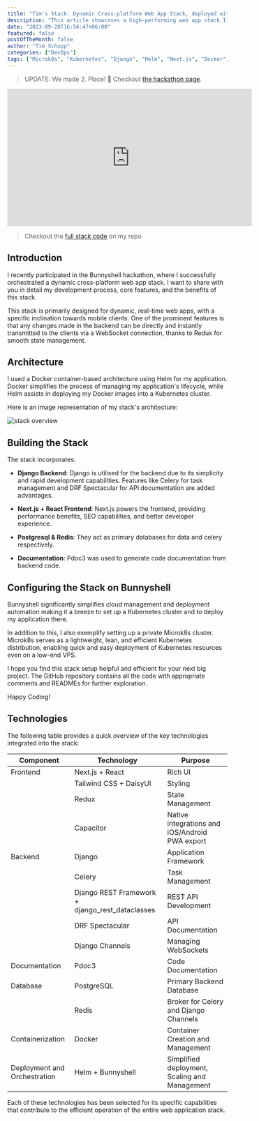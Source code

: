 ```yaml
---
title: "Tim's Stack: Dynamic Cross-platform Web App Stack, deployed with Bunnyshell"
description: "This article showcases a high-performing web app stack I created for a recent Bunnyshell hackathon, using Docker, Kubernetes, Microk8s, Django and Next.js."
date: "2023-09-28T16:56:47+06:00"
featured: false
postOfTheMonth: false
author: "Tim Schupp"
categories: ["DevOps"]
tags: ["Microk8s", "Kubernetes", "Django", "Helm", "Next.js", "Docker", "Bunnyshell"]
---
```


> UPDATE: We made 2. Place! 🥳 Checkout [the hackathon page](https://devpost.com/software/tim-s-stack-anystack).

<iframe width="560" height="315" src="https://www.youtube.com/embed/_06vvSltvvY?si=ZMTgD9l2TFNTTa_2" title="YouTube video player" frameborder="0" allow="accelerometer; autoplay; clipboard-write; encrypted-media; gyroscope; picture-in-picture; web-share" allowfullscreen></iframe>

> Checkout the [full stack code](https://github.com/tbscode/tims-stack-anystack) on my repo

## Introduction

I recently participated in the Bunnyshell hackathon, where I successfully orchestrated a dynamic cross-platform web app stack. I want to share with you in detail my development process, core features, and the benefits of this stack.

This stack is primarily designed for dynamic, real-time web apps, with a specific inclination towards mobile clients. One of the prominent features is that any changes made in the backend can be directly and instantly transmitted to the clients via a WebSocket connection, thanks to Redux for smooth state management.

## Architecture

I used a Docker container-based architecture using Helm for my application. Docker simplifies the process of managing my application's lifecycle, while Helm assists in deploying my Docker images into a Kubernetes cluster.

Here is an image representation of my stack's architecture:

![stack overview](/static/assets/overview_graph.png)

## Building the Stack

The stack incorporates:

- **Django Backend**: Django is utilised for the backend due to its simplicity and rapid development capabilities. Features like Celery for task management and DRF Spectacular for API documentation are added advantages.

- **Next.js + React Frontend**: Next.js powers the frontend, providing performance benefits, SEO capabilities, and better developer experience.

- **Postgresql & Redis**: They act as primary databases for data and celery respectively.

- **Documentation**: Pdoc3 was used to generate code documentation from backend code.

## Configuring the Stack on Bunnyshell

Bunnyshell significantly simplifies cloud management and deployment automation making it a breeze to set up a Kubernetes cluster and to deploy my application there.

In addition to this, I also exemplify setting up a private Microk8s cluster. Microk8s serves as a lightweight, lean, and efficient Kubernetes distribution, enabling quick and easy deployment of Kubernetes resources even on a low-end VPS.

I hope you find this stack setup helpful and efficient for your next big project. The GitHub repository contains all the code with appropriate comments and READMEs for further exploration.

Happy Coding!

## Technologies

The following table provides a quick overview of the key technologies integrated into the stack:

| Component | Technology | Purpose |
|-----------|------------|---------|
| Frontend  | Next.js + React | Rich UI |
|           | Tailwind CSS + DaisyUI | Styling |
|           | Redux | State Management |
|           | Capacitor | Native integrations and iOS/Android PWA export |
| Backend   | Django | Application Framework |
|           | Celery | Task Management |
|           | Django REST Framework + django_rest_dataclasses | REST API Development |
|           | DRF Spectacular | API Documentation |
|           | Django Channels | Managing WebSockets |
| Documentation | Pdoc3 | Code Documentation |
| Database  | PostgreSQL | Primary Backend Database |
|           | Redis | Broker for Celery and Django Channels |
| Containerization | Docker | Container Creation and Management |
| Deployment and Orchestration | Helm + Bunnyshell | Simplified deployment, Scaling and Management |

Each of these technologies has been selected for its specific capabilities that contribute to the efficient operation of the entire web application stack.